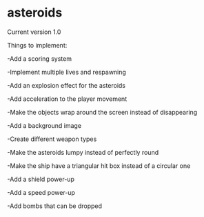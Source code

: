 # asteroids

Current version 1.0 

Things to implement:

-Add a scoring system

-Implement multiple lives and respawning

-Add an explosion effect for the asteroids

-Add acceleration to the player movement

-Make the objects wrap around the screen instead of disappearing

-Add a background image

-Create different weapon types

-Make the asteroids lumpy instead of perfectly round

-Make the ship have a triangular hit box instead of a circular one

-Add a shield power-up

-Add a speed power-up

-Add bombs that can be dropped
